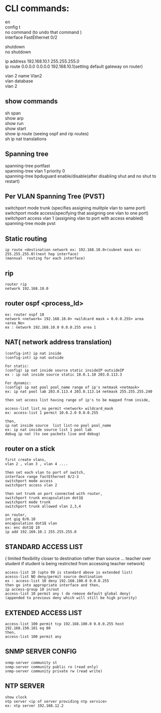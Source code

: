 # CLI commands:
 
 en  
 config t  
 no command  (to undo that command )  
interface FastEthernet 0/2  
 
 shutdown  
 no shutdown  
 
 ip address 192.168.10.1 255.255.255.0  
 ip route 0.0.0.0 0.0.0.0 192.168.10.1(setting default gateway on router)  
 
 
 vlan 2 name Vlan2  
 vlan database  
 vlan 2  
  
## show commands 
 sh span   
 show arp  
 show run    
 show start  
 show ip route  (seeing ospf and rip routes)   
 sh ip nat translations

 ## Spanning tree   
 
 spanning-tree portfast  
 spanning-tree vlan 1 priority 0  
 spanning-tree bpduguard enable/disable(after disabling shut and no shut to restart)  
 
 ## Per VLAN Spanning Tree (PVST)
 switchport mode trunk (specifies assigning mulitple vlan to same port)  
 switchport mode access(specifying that assigning one vlan to one port)  
 switchport access vlan 1 (assigning vlan to port with access enabled)  
 spanning-tree mode pvst  
 
 ## Static routing 
 
    ip route <destination network ex: 192.168.10.0>(subnet mask ex: 255.255.255.0)(next hop interface) 
    (mannual  routing for each interface)  
 
 
 
 
 ## rip 
    router rip 
    network 192.168.10.0  

 ## router ospf <process_Id>  
    ex: router ospf 10  
    network <network= 192.168.10.0> <wildcard mask = 0.0.0.255> area <area_No>  
    ex : network 192.168.10.0 0.0.0.255 area 1  


  ## NAT( network address translation)
 
    (config-int) ip nat inside 
    (config-int) ip nat outside
    
    For static:
    (config) ip nat inside source static insideIP outsideIP
    ex : ip nat inside source static 10.0.1.10 203.0.113.3
    
    For dynamic:
    (config) ip nat pool pool_name range of ip's netmask <netmask>
    ex: ip nat pool lab 203.0.113.4 203.0.113.14 netmask 255.255.255.240
    
    then set access list having range of ip's to be mapped from inside, 
    
    access-list list_no permit <network> wildcard_mask
    ex: access-list 1 permit 10.0.2.0 0.0.0.255
    
    then,
    ip nat inside source  list list-no pool pool_name
    ex: ip nat inside source list 1 pool lab
    debug ip nat (to see packets live and debug)
     
## router on a stick 
    first create vlans,
    vlan 2 , vlan 3 , vlan 4 ....
    
    then set each vlan to port of switch,
    interface range fastEthernet 0/2-3
    switchport mode access
    switchport access vlan 2
   
    then set trunk on port connected with router,
    switchport trunk encapsulation dot1Q
    switchport mode trunk
    switchport trunk allowed vlan 2,3,4
    
    on router,
    int gig 0/0.10 
    encapsulation dot1Q vlan
    ex: enc dot1Q 10
    ip add 192.169.10.1 255.255.255.0


 ## STANDARD ACCESS LIST 
 
 ( limited flexibility closer to destination rather than source ... teacher over student if student is being restricted from accessing teacher network)
 
    access-list 10 (upto 99 is standard above is extended list)
    acesss-list NO deny/permit source destination 
    ex : access-list 10 deny 192.168.100.0 0.0.0.255
    then go into appropriate interface and then,
    ip access-group 10 in/out
    access-list 10 permit any ( do remove default global deny)
    (appended to previous deny which will still be high priority)
 
 ## EXTENDED ACCESS LIST
    access-list 100 permit tcp 192.168.100.0 0.0.0.255 host 192.168.150.101 eq 80
    then, 
    access-list 100 permit any

## SNMP SERVER CONFIG
    snmp-server community st 
    snmp-server community public ro (read only)
    snmp-server community private rw (read write)

 ## NTP SERVER 
    show clock 
    ntp server <ip of server providing ntp service>
    ex: ntp server 192.168.12.2
 
